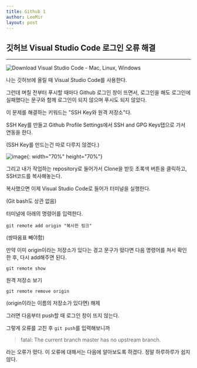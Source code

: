 ```yaml
---
title: Github 1
author: LeeMir
layout: post
---
```


## 깃허브 Visual Studio Code 로그인 오류 해결

- - -

![Download Visual Studio Code - Mac, Linux, Windows](https://code.visualstudio.com/assets/favicon.ico)

나는 깃허브에 올릴 때 Visual Studio Code를 사용한다.

그런데 며칠 전부터 푸시할 때마다 Github 로그인 창이 뜨면서, 로그인을 해도 로그인에 실패했다는 문구와 함께 로그인이 되지 않으며 푸시도 되지 않았다.

이 문제를 해결하는 키워드는 "SSH Key와 원격 저장소"다.

SSH Key를 만들고 Github Profile Settings에서 SSH and GPG Keys탭으로 가서 연동을 한다.

(SSH Key를 만드는건 따로 다루지 않겠다.)



![image](https://user-images.githubusercontent.com/42960217/101025608-29b6cd80-35b9-11eb-8b29-d1c8fa044599.png){: width="70%" height="70%"}

그리고 내가 작업하는 repository로 들어가서 Clone을 받듯 초록색 버튼을 클릭하고, SSH코드를 복사해놓는다.



복사했으면 이제 Visual Studio Code로 들어가 터미널을 실행한다.

(Git bash도 상관 없음)



터미널에 아래의 명령어를 입력한다.

`git remote add origin "복사한 링크"`

(쌍따옴표 빼야함)



만약 이미 origin이라는 저장소가 있다는 경고 문구가 떴다면 다음 명령어를 쳐서 확인한 후, 다시 add해주면 된다.

`git remote show`

원격 저장소 보기

`git remote remove origin`

(origin이라는 이름의 저장소가 있다면) 해제


그러면 다음부터 push할 때 로그인 창이 뜨지 않는다.

그렇게 오류를 고친 후 `git push`를 입력해보니까
> fatal: The current branch master has no upstream branch.

라는 오류가 떴다. 이 오류에 대해서는 다음에 알아보도록 하겠다. 정말 하루하루가 쉽지 않다.